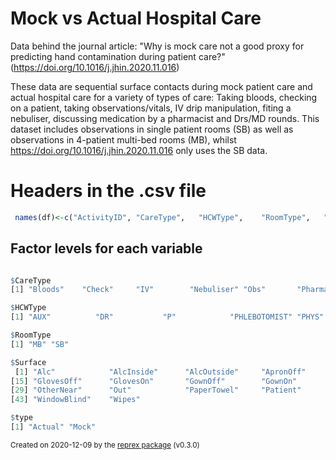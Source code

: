 # Mock vs Actual Hospital Care
Data behind the journal article: "Why is mock care not a good proxy for predicting hand contamination during patient care?" (https://doi.org/10.1016/j.jhin.2020.11.016)

These data are sequential surface contacts during mock patient care and actual hospital care for a variety of types of care: Taking bloods, checking on a patient, taking observations/vitals, IV drip manipulation, fiting a nebuliser, discussing medication by a pharmacist and Drs/MD rounds. This dataset includes observations in single patient rooms (SB) as well as observations in 4-patient multi-bed rooms (MB), whilst  https://doi.org/10.1016/j.jhin.2020.11.016 only uses the SB data.

# Headers in the .csv file
``` r
 names(df)<-c("ActivityID", "CareType",   "HCWType",    "RoomType",   "Surface", 	"Date",	"Time",	"Dev.Date.Time",	"type")
```

## Factor levels for each variable
``` r

$CareType
[1] "Bloods"    "Check"     "IV"        "Nebuliser" "Obs"       "Pharmacy"  "Rounds"   

$HCWType
[1] "AUX"          "DR"           "P"            "PHLEBOTOMIST" "PHYS"         "RN"           "SN"           "STUDN"       

$RoomType
[1] "MB" "SB"

$Surface
 [1] "Alc"            "AlcInside"      "AlcOutside"     "ApronOff"       "ApronOn"        "Bed"            "Bedding"        "BloodObsEq"     "Chair"          "Curtain"        "Door"           "EqMisc"         "EqTray"         "Equipment"     
[15] "GlovesOff"      "GlovesOn"       "GownOff"        "GownOn"         "In"             "IV"             "IVDrip"         "IVStand"        "MedsTrolley"    "Nebuliser"      "Notes"          "ObsTrolley"     "Other"          "OtherFar"      
[29] "OtherNear"      "Out"            "PaperTowel"     "Patient"        "Sharps"         "Sink"           "Soap"           "Stethoscope"    "Syringe"        "Table"          "TabletComputer" "Tap"            "Tray"           "Waste"         
[43] "WindowBlind"    "Wipes"         

$type
[1] "Actual" "Mock"  
```
<sup>Created on 2020-12-09 by the [reprex package](https://reprex.tidyverse.org) (v0.3.0)</sup>
